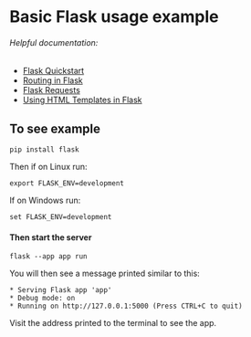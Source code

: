 # Basic Flask usage example

###### Helpful documentation:
- [Flask Quickstart](https://flask.palletsprojects.com/en/2.2.x/quickstart/#)
- [Routing in Flask](https://flask.palletsprojects.com/en/2.2.x/quickstart/#routing)
- [Flask Requests](https://flask.palletsprojects.com/en/2.2.x/quickstart/#accessing-request-data)
- [Using HTML Templates in Flask](https://flask.palletsprojects.com/en/2.2.x/quickstart/#rendering-templates)

## To see example
```
pip install flask
```

Then if on Linux run:
```
export FLASK_ENV=development
```

If on Windows run:
```
set FLASK_ENV=development
```

#### Then start the server

```
flask --app app run
```

You will then see a message printed similar to this:
```
* Serving Flask app 'app'
* Debug mode: on
* Running on http://127.0.0.1:5000 (Press CTRL+C to quit)
```

Visit the address printed to the terminal to see the app.